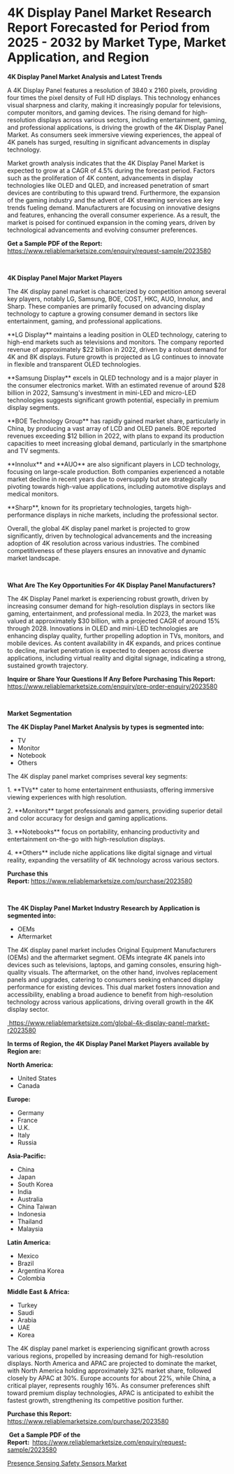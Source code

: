 <p><h1>4K Display Panel Market Research Report Forecasted for Period from 2025 -  2032 by Market Type, Market Application, and Region</h1></p><p><strong>4K Display Panel Market Analysis and Latest Trends</strong></p>
<p><p>A 4K Display Panel features a resolution of 3840 x 2160 pixels, providing four times the pixel density of Full HD displays. This technology enhances visual sharpness and clarity, making it increasingly popular for televisions, computer monitors, and gaming devices. The rising demand for high-resolution displays across various sectors, including entertainment, gaming, and professional applications, is driving the growth of the 4K Display Panel Market. As consumers seek immersive viewing experiences, the appeal of 4K panels has surged, resulting in significant advancements in display technology.</p><p>Market growth analysis indicates that the 4K Display Panel Market is expected to grow at a CAGR of 4.5% during the forecast period. Factors such as the proliferation of 4K content, advancements in display technologies like OLED and QLED, and increased penetration of smart devices are contributing to this upward trend. Furthermore, the expansion of the gaming industry and the advent of 4K streaming services are key trends fueling demand. Manufacturers are focusing on innovative designs and features, enhancing the overall consumer experience. As a result, the market is poised for continued expansion in the coming years, driven by technological advancements and evolving consumer preferences.</p></p>
<p><strong>Get a Sample PDF of the Report:&nbsp;</strong> <a href="https://www.reliablemarketsize.com/enquiry/request-sample/2023580?utm_campaign=3126&utm_medium=2&utm_source=Github&utm_content=ia&utm_term=29032025&utm_id=4k-display-panel">https://www.reliablemarketsize.com/enquiry/request-sample/2023580</a></p>
<p>&nbsp;</p>
<p><strong>4K Display Panel Major Market Players</strong></p>
<p><p>The 4K display panel market is characterized by competition among several key players, notably LG, Samsung, BOE, COST, HKC, AUO, Innolux, and Sharp. These companies are primarily focused on advancing display technology to capture a growing consumer demand in sectors like entertainment, gaming, and professional applications.</p><p>**LG Display** maintains a leading position in OLED technology, catering to high-end markets such as televisions and monitors. The company reported revenue of approximately $22 billion in 2022, driven by a robust demand for 4K and 8K displays. Future growth is projected as LG continues to innovate in flexible and transparent OLED technologies.</p><p>**Samsung Display** excels in QLED technology and is a major player in the consumer electronics market. With an estimated revenue of around $28 billion in 2022, Samsung's investment in mini-LED and micro-LED technologies suggests significant growth potential, especially in premium display segments.</p><p>**BOE Technology Group** has rapidly gained market share, particularly in China, by producing a vast array of LCD and OLED panels. BOE reported revenues exceeding $12 billion in 2022, with plans to expand its production capacities to meet increasing global demand, particularly in the smartphone and TV segments.</p><p>**Innolux** and **AUO** are also significant players in LCD technology, focusing on large-scale production. Both companies experienced a notable market decline in recent years due to oversupply but are strategically pivoting towards high-value applications, including automotive displays and medical monitors.</p><p>**Sharp**, known for its proprietary technologies, targets high-performance displays in niche markets, including the professional sector.</p><p>Overall, the global 4K display panel market is projected to grow significantly, driven by technological advancements and the increasing adoption of 4K resolution across various industries. The combined competitiveness of these players ensures an innovative and dynamic market landscape.</p></p>
<p>&nbsp;</p>
<p><strong>What Are The Key Opportunities For 4K Display Panel Manufacturers?</strong></p>
<p><p>The 4K Display Panel market is experiencing robust growth, driven by increasing consumer demand for high-resolution displays in sectors like gaming, entertainment, and professional media. In 2023, the market was valued at approximately $30 billion, with a projected CAGR of around 15% through 2028. Innovations in OLED and mini-LED technologies are enhancing display quality, further propelling adoption in TVs, monitors, and mobile devices. As content availability in 4K expands, and prices continue to decline, market penetration is expected to deepen across diverse applications, including virtual reality and digital signage, indicating a strong, sustained growth trajectory.</p></p>
<p><strong>Inquire or Share Your Questions If Any Before Purchasing This Report:</strong> <a href="https://www.reliablemarketsize.com/enquiry/pre-order-enquiry/2023580?utm_campaign=3126&utm_medium=2&utm_source=Github&utm_content=ia&utm_term=29032025&utm_id=4k-display-panel">https://www.reliablemarketsize.com/enquiry/pre-order-enquiry/2023580</a></p>
<p>&nbsp;</p>
<p><strong>Market Segmentation</strong></p>
<p><strong>The 4K Display Panel Market Analysis by types is segmented into:</strong></p>
<p><ul><li>TV</li><li>Monitor</li><li>Notebook</li><li>Others</li></ul></p>
<p><p>The 4K display panel market comprises several key segments: </p><p>1. **TVs** cater to home entertainment enthusiasts, offering immersive viewing experiences with high resolution.</p><p>2. **Monitors** target professionals and gamers, providing superior detail and color accuracy for design and gaming applications.</p><p>3. **Notebooks** focus on portability, enhancing productivity and entertainment on-the-go with high-resolution displays.</p><p>4. **Others** include niche applications like digital signage and virtual reality, expanding the versatility of 4K technology across various sectors.</p></p>
<p><strong>Purchase this Report:&nbsp;</strong><a href="https://www.reliablemarketsize.com/purchase/2023580?utm_campaign=3126&utm_medium=2&utm_source=Github&utm_content=ia&utm_term=29032025&utm_id=4k-display-panel">https://www.reliablemarketsize.com/purchase/2023580</a></p>
<p>&nbsp;</p>
<p><strong>The 4K Display Panel Market Industry Research by Application is segmented into:</strong></p>
<p><ul><li>OEMs</li><li>Aftermarket</li></ul></p>
<p><p>The 4K display panel market includes Original Equipment Manufacturers (OEMs) and the aftermarket segment. OEMs integrate 4K panels into devices such as televisions, laptops, and gaming consoles, ensuring high-quality visuals. The aftermarket, on the other hand, involves replacement panels and upgrades, catering to consumers seeking enhanced display performance for existing devices. This dual market fosters innovation and accessibility, enabling a broad audience to benefit from high-resolution technology across various applications, driving overall growth in the 4K display sector.</p></p>
<p><a href="https://www.reliablemarketsize.com/global-4k-display-panel-market-r2023580?utm_campaign=3126&utm_medium=2&utm_source=Github&utm_content=ia&utm_term=29032025&utm_id=4k-display-panel">&nbsp;https://www.reliablemarketsize.com/global-4k-display-panel-market-r2023580</a></p>
<p><strong>In terms of Region, the 4K Display Panel Market Players available by Region are:</strong></p>
<p>
    <p> <strong> North America: </strong>
        <ul>
            <li>United States</li>
            <li>Canada</li>
        </ul>
        </p> 
    <p> <strong> Europe: </strong>
        <ul>
            <li>Germany</li>
            <li>France</li>
            <li>U.K.</li>
            <li>Italy</li>
            <li>Russia</li>
        </ul>
        </p> 
    <p> <strong> Asia-Pacific: </strong>
        <ul>
            <li>China</li>
            <li>Japan</li>
            <li>South Korea</li>
            <li>India</li>
            <li>Australia</li>
            <li>China Taiwan</li>
            <li>Indonesia</li>
            <li>Thailand</li>
            <li>Malaysia</li>
        </ul>
        </p> 
    <p> <strong> Latin America: </strong>
        <ul>
            <li>Mexico</li>
            <li>Brazil</li>
            <li>Argentina Korea</li>
            <li>Colombia</li>
        </ul>
        </p> 
    <p> <strong> Middle East & Africa: </strong>
        <ul>
            <li>Turkey</li>
            <li>Saudi</li>
            <li>Arabia</li>
            <li>UAE</li>
            <li>Korea</li>
        </ul>
    </p>
    </p>
<p><p>The 4K display panel market is experiencing significant growth across various regions, propelled by increasing demand for high-resolution displays. North America and APAC are projected to dominate the market, with North America holding approximately 32% market share, followed closely by APAC at 30%. Europe accounts for about 22%, while China, a critical player, represents roughly 16%. As consumer preferences shift toward premium display technologies, APAC is anticipated to exhibit the fastest growth, strengthening its competitive position further.</p></p>
<p><strong>Purchase this Report: </strong><a href="https://www.reliablemarketsize.com/purchase/2023580?utm_campaign=3126&utm_medium=2&utm_source=Github&utm_content=ia&utm_term=29032025&utm_id=4k-display-panel">https://www.reliablemarketsize.com/purchase/2023580</a></p>
<p>&nbsp;<strong>Get a Sample PDF of the Report:&nbsp;&nbsp;</strong><a href="https://www.reliablemarketsize.com/enquiry/request-sample/2023580?utm_campaign=3126&utm_medium=2&utm_source=Github&utm_content=ia&utm_term=29032025&utm_id=4k-display-panel">https://www.reliablemarketsize.com/enquiry/request-sample/2023580</a></p>
<p><strong></strong></p>
<p><p><a href="https://github.com/chkrselia/Market-Research-Report-List-1/blob/main/presence-sensing-safety-sensors-market.md?utm_campaign=3126&utm_medium=2&utm_source=Github&utm_content=ia&utm_term=29032025&utm_id=4k-display-panel">Presence Sensing Safety Sensors Market</a></p></p>